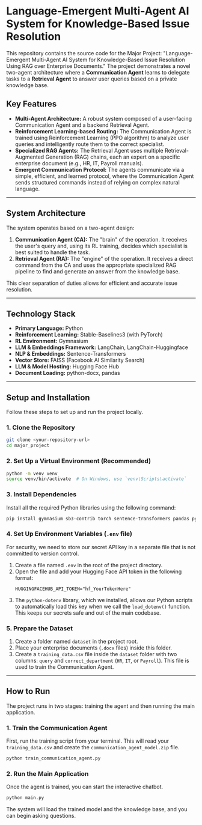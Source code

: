 
# Language-Emergent Multi-Agent AI System for Knowledge-Based Issue Resolution

This repository contains the source code for the Major Project: "Language-Emergent Multi-Agent AI System for Knowledge-Based Issue Resolution Using RAG over Enterprise Documents." The project demonstrates a novel two-agent architecture where a **Communication Agent** learns to delegate tasks to a **Retrieval Agent** to answer user queries based on a private knowledge base.

##  Key Features

  * **Multi-Agent Architecture:** A robust system composed of a user-facing Communication Agent and a backend Retrieval Agent.
  * **Reinforcement Learning-based Routing:** The Communication Agent is trained using Reinforcement Learning (PPO algorithm) to analyze user queries and intelligently route them to the correct specialist.
  * **Specialized RAG Agents:** The Retrieval Agent uses multiple Retrieval-Augmented Generation (RAG) chains, each an expert on a specific enterprise document (e.g., HR, IT, Payroll manuals).
  * **Emergent Communication Protocol:** The agents communicate via a simple, efficient, and learned protocol, where the Communication Agent sends structured commands instead of relying on complex natural language.

-----
##  System Architecture

The system operates based on a two-agent design:

1.  **Communication Agent (CA):** The "brain" of the operation. It receives the user's query and, using its RL training, decides which specialist is best suited to handle the task.
2.  **Retrieval Agent (RA):** The "engine" of the operation. It receives a direct command from the CA and uses the appropriate specialized RAG pipeline to find and generate an answer from the knowledge base.

This clear separation of duties allows for efficient and accurate issue resolution.

-----

##  Technology Stack

  * **Primary Language:** Python
  * **Reinforcement Learning:** Stable-Baselines3 (with PyTorch)
  * **RL Environment:** Gymnasium
  * **LLM & Embeddings Framework:** LangChain, LangChain-Huggingface
  * **NLP & Embeddings:** Sentence-Transformers
  * **Vector Store:** FAISS (Facebook AI Similarity Search)
  * **LLM & Model Hosting:** Hugging Face Hub
  * **Document Loading:** python-docx, pandas

-----

##  Setup and Installation

Follow these steps to set up and run the project locally.

### 1\. Clone the Repository

```bash
git clone <your-repository-url>
cd major_project
```

### 2\. Set Up a Virtual Environment (Recommended)

```bash
python -m venv venv
source venv/bin/activate  # On Windows, use `venv\Scripts\activate`
```

### 3\. Install Dependencies

Install all the required Python libraries using the following command:

```bash
pip install gymnasium sb3-contrib torch sentence-transformers pandas python-docx faiss-cpu langchain langchain-huggingface python-dotenv docx2txt
```

### 4\. Set Up Environment Variables (`.env` file)

For security, we need to store our secret API key in a separate file that is not committed to version control.

1.  Create a file named `.env` in the root of the project directory.
2.  Open the file and add your Hugging Face API token in the following format:
    ```
    HUGGINGFACEHUB_API_TOKEN="hf_YourTokenHere"
    ```
3.  The `python-dotenv` library, which we installed, allows our Python scripts to automatically load this key when we call the `load_dotenv()` function. This keeps our secrets safe and out of the main codebase.

### 5\. Prepare the Dataset

1.  Create a folder named `dataset` in the project root.
2.  Place your enterprise documents (`.docx` files) inside this folder.
3.  Create a `training_data.csv` file inside the `dataset` folder with two columns: `query` and `correct_department` (`HR`, `IT`, or `Payroll`). This file is used to train the Communication Agent.

-----

##  How to Run

The project runs in two stages: training the agent and then running the main application.

### 1\. Train the Communication Agent

First, run the training script from your terminal. This will read your `training_data.csv` and create the `communication_agent_model.zip` file.

```bash
python train_communication_agent.py
```

### 2\. Run the Main Application

Once the agent is trained, you can start the interactive chatbot.

```bash
python main.py
```

The system will load the trained model and the knowledge base, and you can begin asking questions.
